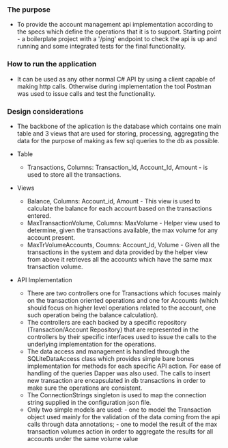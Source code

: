 ### The purpose 
- To provide the account management api implementation according to the specs which define the operations that it is to support.
Starting point - a boilerplate project with a '/ping' endpoint to check the api is up and running and some integrated tests for the final functionality.

### How to run the application
- It can be used as any other normal C# API by using a client capable of making http calls. Otherwise during implementation the tool Postman was used to issue calls and test the functionality.

### Design considerations
- The backbone of the aplication is the database which contains one main table and 3 views that are used for storing, processing, aggregating the data for the purpose of making as few sql queries to the db as possible. 
- Table 
     - Transactions, Columns: Transaction_Id, Account_Id, Amount - is used to store all the transactions.
- Views
     - Balance, Columns: Account_id, Amount - This view is used to calculate the balance for each account based on the transactions entered.
     - MaxTransactionVolume, Columns: MaxVolume - Helper view used to determine, given the transactions available, the max volume for any account present.
     - MaxTrVolumeAccounts, Coumns: Account_Id, Volume - Given all the transactions in the system and data provided by the helper view from above it retrieves all the accounts which have the same max transaction volume.

- API Implementation
     - There are two controllers one for Transactions which focuses mainly on the transaction oriented operations and one for Accounts (which should focus on higher level operations related to the account, one such operation being the balance calculation).
     - The controllers are each backed by a specific repository (Transaction/Account Repository) that are represented in the controllers by their specific interfaces used to issue the calls to the underlying implementation for the operations.
     - The data access and management is handled through the SQLiteDataAccess class which provides simple bare bones implementation for methods for each specific API action. For ease of handling of the queries Dapper was also used. The calls to insert new transaction are encapsulated in db transactions in order to make sure the operations are consistent.
     - The ConnectionStrings singleton is used to map the connection string supplied in the configuration json file.
     - Only two simple models are used: - one to model the Transaction object used mainly for the validation of the data coming from the api calls through data annotations; - one to model the result of the max transaction volumes action in order to aggregate the results for all accounts under the same volume value
